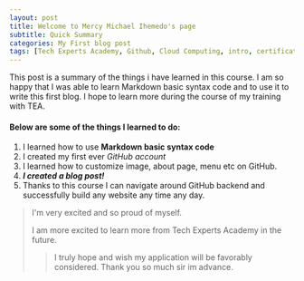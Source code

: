 ```yaml
---
layout: post
title: Welcome to Mercy Michael Ihemedo's page
subtitle: Quick Summary 
categories: My First blog post
tags: [Tech Experts Academy, Github, Cloud Computing, intro, certificate]
---
```


This post is a summary of the things i have learned in this course. I am so happy that I was able to learn Markdown basic syntax code and to use it to write this first blog. I hope to learn more during the course of my training with TEA.


#### Below are some of the things I learned to do:

1. I learned how to use **Markdown basic syntax code**
2. I created my first ever *GitHub account*
3. I learned how to customize image, about page, menu etc on GitHub.
4. ***I created a blog post!***
5. Thanks to this course I can navigate around GitHub backend and successfully build any website any time any day.

> I'm very excited and so proud of myself. 
> 
> I am more excited to learn more from Tech Experts Academy in the future.
>> I truly hope and wish my application will be favorably considered. Thank you so much sir im advance.
